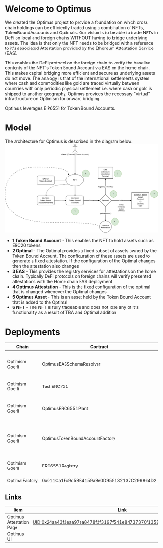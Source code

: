 # Welcome to Optimus
We created the Optimus project to provide a foundation on which cross chain holdings can be efficiently traded using a combination of NFTs, TokenBoundAccounts and Optimals. Our vision is to be able to trade NFTs in DeFi on local and foreign chains WITHOUT having to bridge underlying assets. The idea is that only the NFT needs to be bridged with a reference to it's associated Attestation provided by the Ethereum Attestation Service (EAS). 

This enables the DeFi protocol on the foreign chain to verify the baseline contents of the NFT's Token Bound Account via EAS on the home chain. This makes capital bridging more efficient and secure as underlying assets do not move. The analogy is that of the international settlements system where cash and commodities like gold are traded virtually between countries with only periodic physical settlement i.e. where cash or gold is shipped to another geography. Optimus provides the necessary "virtual" infrastructure on Optimism for onward bridging. 

Optimus leverages EIP6551 for Token Bound Accounts. 

# Model
The architecture for Optimus is described in the diagram below: 
![enter image description here](https://github.com/cryptotwilight/optimuss/blob/main/media/optimus-model.png?raw=true)
<br/>
- **1** **Token Bound Account** - This enables the NFT to hold assets such as ERC20 tokens
- **2** **Optimal** - The Optimal provides a fixed subset of assets owned by the Token Bound Account. The configuration of these assets are used to generate a fixed attestation. If the configuration of the Optimal changes then the attestation also changes
- **3** **EAS** - This provides the registry services for attestations on the home chain. Typically DeFi protocols on foreign chains will verify presented attestations with the Home chain EAS deployment
- **4** **Optimus Attestation** - This is the fixed configuration of the optimal that is changed whenever the Optimal changes
- **5** **Optimus Asset** - This is an asset held by the Token Bound Account that is added to the Optimal
- **6** **NFT** - The NFT is fully tradeable and does not lose any of it's functionality as a result of TBA and Optimal addition


# Deployments 
|Chain | Contract | Address |Description |
|------|-----------|--------|------------|
|Optimism Goerli |OptimusEASSchemaResolver|0xBc67D3d1ecfe14E7a837b8397489e4fA9A88f07C|This is used by EAS to resolve the Optimus Attestation Schema|
|Optimism Goerli |Test ERC721|0x75F239B434F4Fc37ED53C8160C670110727CB564|This is the NFT contract used to test Optimus|
|Optimism Goerli |OptimusERC6551Plant||This is used to create Token Bound Account and Optimal implementations |
|Optimism Goerli |OptimusTokenBoundAccountFactory|0x69e08E40dd8B2AD783534Af26855B9De61c414f3|This is the factory for Token Bound Accounts (only callable by the plant)|
|Optimism Goerli |ERC6551Registry|0x4E8312378f6E51DE765A79e45dd65906c27ae622|This is the registry for token bound accounts |
|OptimalFactory|0x011Ca1Fc9c5BB4159aBe0D959132137C299864D2|This is used for producing Optimals|

## Links
|Item | Link | 
|------|-----|
|Optimus Attestation Page |[UID:0x24aa43f2eaa97aa8478f2f3197f541e84737370f1358cd0ad98ea70bc49e97e7](https://optimism-goerli-bedrock.easscan.org/schema/view/0x24aa43f2eaa97aa8478f2f3197f541e84737370f1358cd0ad98ea70bc49e97e7) |
|Optimus UI | | 